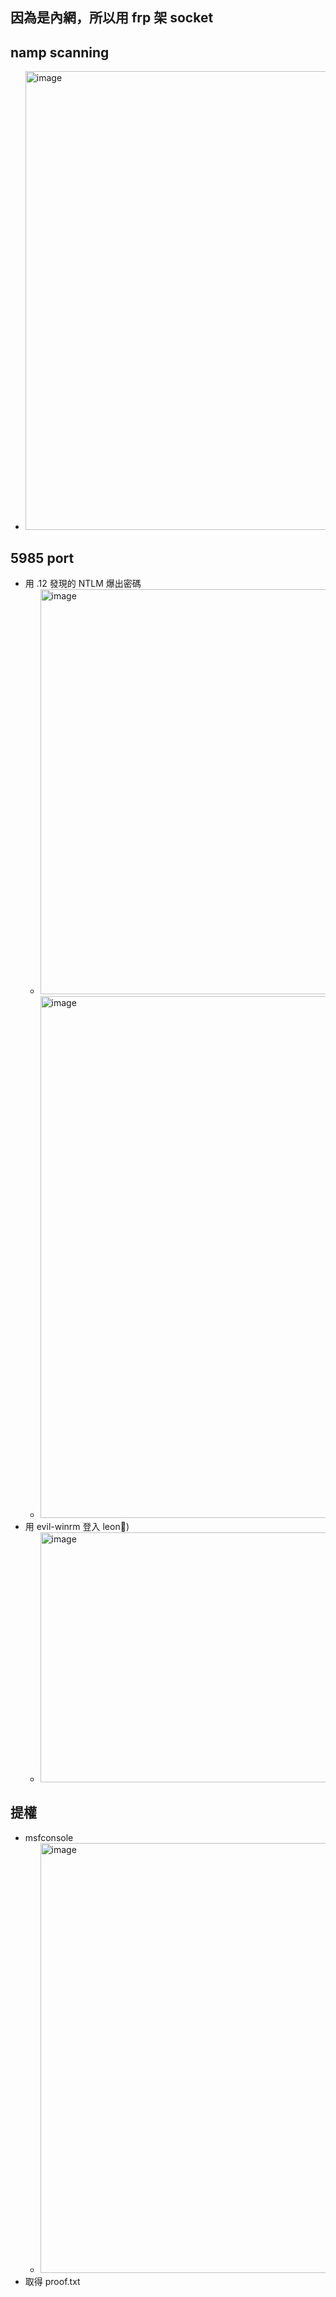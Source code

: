 ## 因為是內網，所以用 frp 架 socket
## namp scanning
- <img width="1920" height="734" alt="image" src="https://github.com/user-attachments/assets/9548141a-abc5-4469-8b74-4cb03ac9e7f6" />

## 5985 port
- 用 .12 發現的 NTLM 爆出密碼
  - <img width="1920" height="648" alt="image" src="https://github.com/user-attachments/assets/26aec4aa-3feb-4e43-a471-b1923e30266e" />
  - <img width="1920" height="835" alt="image" src="https://github.com/user-attachments/assets/89cb8f97-c8bd-4a25-a37b-f87e615c6b41" />
- 用 evil-winrm 登入 leon:rabbit:)
  - <img width="1920" height="400" alt="image" src="https://github.com/user-attachments/assets/63b5bebb-cad8-47e3-a616-b10ad34a108b" />

## 提權
- msfconsole
  - <img width="1920" height="688" alt="image" src="https://github.com/user-attachments/assets/7a07f484-23d2-4d46-b886-f83c4f969433" />
- 取得 proof.txt



















































































